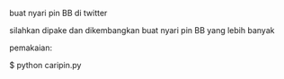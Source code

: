 buat nyari pin BB di twitter

silahkan dipake dan dikembangkan buat nyari pin BB yang lebih banyak

pemakaian:

$ python caripin.py
